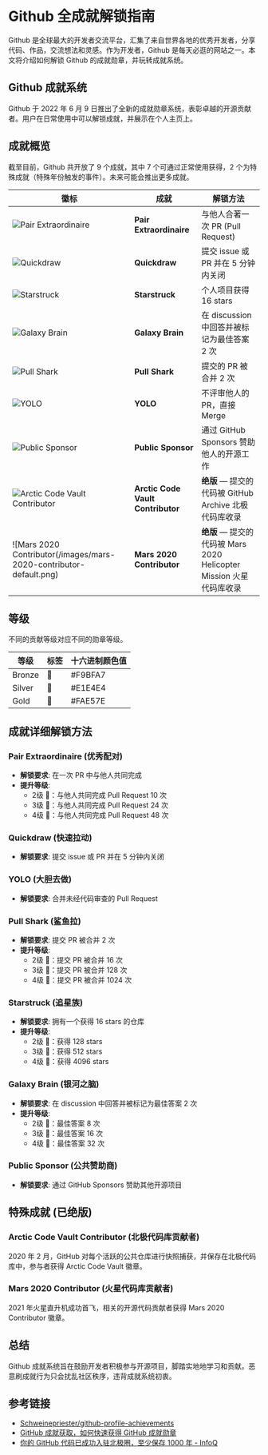
# Github 全成就解锁指南



Github 是全球最大的开发者交流平台，汇集了来自世界各地的优秀开发者，分享代码、作品，交流想法和灵感。作为开发者，Github 是每天必逛的网站之一。本文将介绍如何解锁 Github 的成就勋章，并玩转成就系统。

## Github 成就系统

Github 于 2022 年 6 月 9 日推出了全新的成就勋章系统，表彰卓越的开源贡献者。用户在日常使用中可以解锁成就，并展示在个人主页上。

## 成就概览

截至目前，Github 共开放了 9 个成就，其中 7 个可通过正常使用获得，2 个为特殊成就（特殊年份触发的事件）。未来可能会推出更多成就。

| 徽标 | 成就                | 解锁方法                                      |
| ---- | ------------------- | --------------------------------------------- |
| ![Pair Extraordinaire](/images/pair-extraordinaire-default.png) | **Pair Extraordinaire** | 与他人合著一次 PR (Pull Request)              |
| ![Quickdraw](/images/quickdraw-default.png) | **Quickdraw**         | 提交 issue 或 PR 并在 5 分钟内关闭            |
| ![Starstruck](/images/starstruck-default.png) | **Starstruck**        | 个人项目获得 16 stars                        |
| ![Galaxy Brain](/images/galaxy-brain-default.png) | **Galaxy Brain**      | 在 discussion 中回答并被标记为最佳答案 2 次   |
| ![Pull Shark](/images/pull-shark-default.png)| **Pull Shark**        | 提交的 PR 被合并 2 次                         |
| ![YOLO](/images/yolo-default.png) | **YOLO**              | 不评审他人的 PR，直接 Merge                   |
| ![Public Sponsor](/images/public-sponsor-default.png) | **Public Sponsor**    | 通过 GitHub Sponsors 赞助他人的开源工作        |
| ![Arctic Code Vault Contributor](/images/arctic-code-vault-contributor-default.png) | **Arctic Code Vault Contributor** | **绝版** — 提交的代码被 GitHub Archive 北极代码库收录 |
| ![Mars 2020 Contributor(/images/mars-2020-contributor-default.png) | **Mars 2020 Contributor**        | **绝版** — 提交的代码被 Mars 2020 Helicopter Mission 火星代码库收录 |

## 等级

不同的贡献等级对应不同的勋章等级。

| 等级   | 标签  | 十六进制颜色值  |
| ------ | ----- | --------------- |
| Bronze | 🥉    | #F9BFA7          |
| Silver | 🥈    | #E1E4E4          |
| Gold   | 🥇    | #FAE57E          |

## 成就详细解锁方法

### Pair Extraordinaire (优秀配对)
- **解锁要求**: 在一次 PR 中与他人共同完成
- **提升等级**:
  - 2级 🥉：与他人共同完成 Pull Request 10 次
  - 3级 🥈：与他人共同完成 Pull Request 24 次
  - 4级 🥇：与他人共同完成 Pull Request 48 次

### Quickdraw (快速拉动)
- **解锁要求**: 提交 issue 或 PR 并在 5 分钟内关闭

### YOLO (大胆去做)
- **解锁要求**: 合并未经代码审查的 Pull Request

### Pull Shark (鲨鱼拉)
- **解锁要求**: 提交 PR 被合并 2 次
- **提升等级**:
  - 2级 🥉：提交 PR 被合并 16 次
  - 3级 🥈：提交 PR 被合并 128 次
  - 4级 🥇：提交 PR 被合并 1024 次

### Starstruck (追星族)
- **解锁要求**: 拥有一个获得 16 stars 的仓库
- **提升等级**:
  - 2级 🥉：获得 128 stars
  - 3级 🥈：获得 512 stars
  - 4级 🥇：获得 4096 stars

### Galaxy Brain (银河之脑)
- **解锁要求**: 在 discussion 中回答并被标记为最佳答案 2 次
- **提升等级**:
  - 2级 🥉：最佳答案 8 次
  - 3级 🥈：最佳答案 16 次
  - 4级 🥇：最佳答案 32 次

### Public Sponsor (公共赞助商)
- **解锁要求**: 通过 GitHub Sponsors 赞助其他开源项目

## 特殊成就 (已绝版)

### Arctic Code Vault Contributor (北极代码库贡献者)
2020 年 2 月，GitHub 对每个活跃的公共仓库进行快照捕获，并保存在北极代码库中，参与者获得 Arctic Code Vault 徽章。

### Mars 2020 Contributor (火星代码库贡献者)
2021 年火星直升机成功首飞，相关的开源代码贡献者获得 Mars 2020 Contributor 徽章。

## 总结
Github 成就系统旨在鼓励开发者积极参与开源项目，脚踏实地地学习和贡献。恶意刷成就行为只会扰乱社区秩序，违背成就系统初衷。

## 参考链接
- [Schweinepriester/github-profile-achievements](https://github.com/Schweinepriester/github-profile-achievements)
- [GitHub 成就获取，如何快速获得 GitHub 成就勋章](https://juejin.cn/post/7156466154226057230)
- [你的 GitHub 代码已成功入驻北极圈，至少保存 1000 年 - InfoQ](https://www.infoq.com/)
